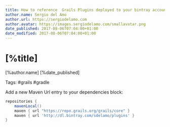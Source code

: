 ```yaml
---
title: How to reference  Grails Plugins deployed to your bintray account
author.name: Sergio del Amo
author.url: https://sergiodelamo.com
author.avatar: https://images.sergiodelamo.com/smallavatar.png 
date_published: 2017-08-06T07:04:00+01:00
date_modified: 2017-08-06T07:04:00+01:00
---
```


# [%title]

[%author.name] [%date_published]

Tags: #grails #gradle

Add a new Maven Url entry to your dependencies block:

```groovy
repositories {
    mavenLocal()
    maven { url "https://repo.grails.org/grails/core" }
    maven { url 'http://dl.bintray.com/sdelamo/plugins' }
}
```
